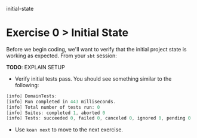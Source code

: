 initial-state

# Exercise 0 > Initial State

Before we begin coding, we'll want to verify that the initial project state is working as expected. From your `sbt` session:

**TODO**: EXPLAIN SETUP

- Verify initial tests pass. You should see something similar to the following:

```scala
[info] DomainTests:
[info] Run completed in 443 milliseconds.
[info] Total number of tests run: 0
[info] Suites: completed 1, aborted 0
[info] Tests: succeeded 0, failed 0, canceled 0, ignored 0, pending 0
```

- Use `koan next` to move to the next exercise.
